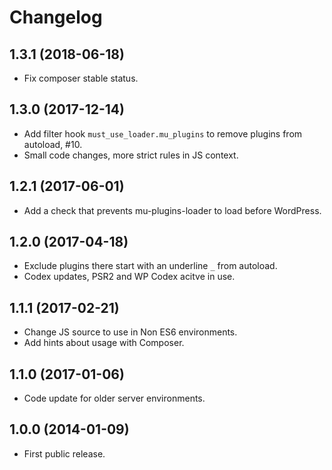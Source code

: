 # Changelog

## 1.3.1 (2018-06-18)
* Fix composer stable status.

## 1.3.0 (2017-12-14)
 * Add filter hook `must_use_loader.mu_plugins` to remove plugins from autoload, #10.
 * Small code changes, more strict rules in JS context.

## 1.2.1 (2017-06-01)
 * Add a check that prevents mu-plugins-loader to load before WordPress.

## 1.2.0 (2017-04-18)
 * Exclude plugins there start with an underline `_` from autoload.
 * Codex updates, PSR2 and WP Codex acitve in use.

## 1.1.1 (2017-02-21)
 * Change JS source to use in Non ES6 environments.
 * Add hints about usage with Composer.

## 1.1.0 (2017-01-06)
 * Code update for older server environments.

## 1.0.0 (2014-01-09)
 * First public release.
